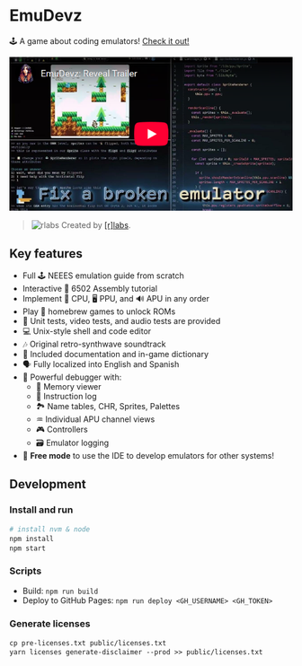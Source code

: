 # EmuDevz

🕹️ A game about coding emulators! [Check it out!](https://afska.github.io/emudevz)

[![EmuDevz: Reveal Trailer](img/thumbnail.png)](https://www.youtube.com/watch?v=sBhFulSp4KQ)

> <img alt="rlabs" width="16" height="16" src="https://user-images.githubusercontent.com/1631752/116227197-400d2380-a72a-11eb-9e7b-389aae76f13e.png" /> Created by [[r]labs](https://r-labs.io).

## Key features

- Full 🕹️ NEEES emulation guide from scratch
- Interactive 🔨 6502 Assembly tutorial
- Implement 🧠 CPU, 🖥️ PPU, and 🔊 APU in any order
- Play 👾 homebrew games to unlock ROMs
- 🧪 Unit tests, video tests, and audio tests are provided
- 💻 Unix-style shell and code editor
- 🎶 Original retro-synthwave soundtrack
- 📃 Included documentation and in-game dictionary
- 🗣️ Fully localized into English and Spanish
- 🐞 Powerful debugger with:
  * 🐏 Memory viewer
  * 🔢 Instruction log
  * 🏞️ Name tables, CHR, Sprites, Palettes
  * ♒ Individual APU channel views
  * 🎮 Controllers
  * 🗃️ Emulator logging
- 🔭 **Free mode** to use the IDE to develop emulators for other systems!

## Development

### Install and run

```bash
# install nvm & node
npm install
npm start
```

### Scripts

- Build:
  `npm run build`
- Deploy to GitHub Pages:
  `npm run deploy <GH_USERNAME> <GH_TOKEN>`

### Generate licenses

```
cp pre-licenses.txt public/licenses.txt
yarn licenses generate-disclaimer --prod >> public/licenses.txt
```
